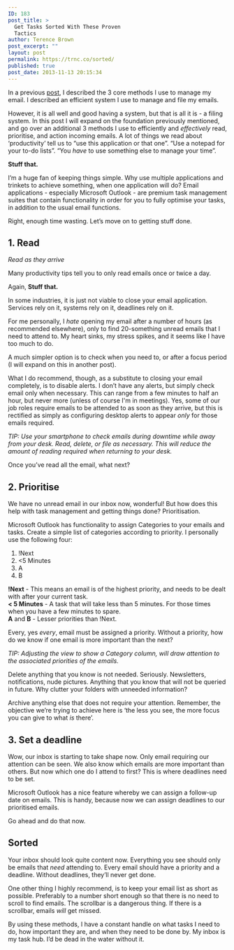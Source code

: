 ```yaml
---
ID: 183
post_title: >
  Get Tasks Sorted With These Proven
  Tactics
author: Terence Brown
post_excerpt: ""
layout: post
permalink: https://trnc.co/sorted/
published: true
post_date: 2013-11-13 20:15:34
---
```

In a previous <a href="http://helpgrowchange.com/3ways">post</a>, I described the 3 core methods I use to manage my email. I described an efficient system I use to manage and file my emails.

However, it is all well and good having a system, but that is all it is - a filing system. In this post I will expand on the foundation previously mentioned, and go over an additional 3 methods I use to efficiently and <em>effectively</em> read, prioritise, and action incoming emails. A lot of things we read about ‘productivity’ tell us to “use this application or that one”. “Use a notepad for your to-do lists”. “You <em>have</em> to use something else to manage your time”.

<strong>Stuff that.</strong>

I’m a huge fan of keeping things simple. Why use multiple applications and trinkets to achieve something, when one application will do? Email applications - especially Microsoft Outlook - are premium task management suites that contain functionality in order for you to fully optimise your tasks, in addition to the usual email functions.

Right, enough time wasting. Let’s move on to getting stuff done.

<h2>1. Read</h2>

<em>Read as they arrive</em>

Many productivity tips tell you to only read emails once or twice a day.

Again, <strong>Stuff that.</strong>

In some industries, it is just not viable to close your email application. Services rely on it, systems rely on it, deadlines rely on it.

For me personally, I <em>hate</em> opening my email after a number of hours (as recommended elsewhere), only to find 20-something unread emails that I need to attend to. My heart sinks, my stress spikes, and it seems like I have too much to do.

A much simpler option is to check when you need to, or after a focus period (I will expand on this in another post).

What I do recommend, though, as a substitute to closing your email completely, is to disable alerts. I don’t have any alerts, but simply check email only when necessary. This can range from a few minutes to half an hour, but never more (unless of course I'm in meetings). Yes, some of our job roles require emails to be attended to as soon as they arrive, but this is rectified as simply as configuring desktop alerts to appear <em>only</em> for those emails required.

<em>TIP: Use your smartphone to check emails during downtime while away from your desk. Read, delete, or file as necessary. This will reduce the amount of reading required when returning to your desk.</em>

Once you’ve read all the email, what next?

<h2>2. Prioritise</h2>

We have no unread email in our inbox now, wonderful! But how does this help with task management and getting things done? Prioritisation.

Microsoft Outlook has functionality to assign Categories to your emails and tasks. Create a simple list of categories according to priority. I personally use the following four:

<ol>
<li>!Next</li>
<li>&lt;5 Minutes</li>
<li>A</li>
<li>B</li>
</ol>

<strong>!Next</strong> - This means an email is of the highest priority, and needs to be dealt with after your current task.<br />
<strong>&lt; 5 Minutes</strong> - A task that will take less than 5 minutes. For those times when you have a few minutes to spare.<br />
<strong>A</strong> and <strong>B</strong> - Lesser priorities than !Next.

Every, yes <em>every</em>, email must be assigned a priority. Without a priority, how do we know if one email is more important than the next?

<em>TIP: Adjusting the view to show a Category column, will draw attention to the associated priorities of the emails.</em>

Delete anything that you know is not needed. Seriously. Newsletters, notifications, nude pictures. Anything that you know that will not be queried in future. Why clutter your folders with unneeded information?

Archive anything else that does not require your attention. Remember, the objective we’re trying to achieve here is ‘the less you see, the more focus you can give to what <em>is</em> there’.

<h2>3. Set a deadline</h2>

Wow, our inbox is starting to take shape now. Only email requiring our attention can be seen. We also know which emails are more important than others. But now which one do I attend to first? This is where deadlines need to be set.

Microsoft Outlook has a nice feature whereby we can assign a follow-up date on emails. This is handy, because now we can assign deadlines to our prioritised emails.

Go ahead and do that now.

<h2>Sorted</h2>

Your inbox should look quite content now. Everything you see should only be emails that <em>need</em> attending to. Every email should have a priority and a deadline. Without deadlines, they’ll never get done.

One other thing I highly recommend, is to keep your email list as short as possible. Preferably to a number short enough so that there is no need to scroll to find emails. The scrollbar is a dangerous thing. If there is a scrollbar, emails <em>will</em> get missed.

By using these methods, I have a constant handle on what tasks I need to do, how important they are, and when they need to be done by. My inbox is my task hub. I’d be dead in the water without it.